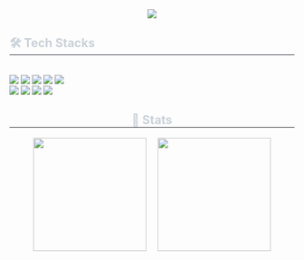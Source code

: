 <div align="center">
  <img src="https://capsule-render.vercel.app/api?type=waving&color=64c864&height=120&text=Hello,%20I'm%20PUZZ!&animation=fadeIn&fontColor=ffffff&fontSize=50" />
</div>

<div style="text-align: left;">
  <h2 style="border-bottom: 1px solid #21262d; color: #c9d1d9;"> 🛠️ Tech Stacks </h2><br>
  <div style="text-align: left;">
    <img src="https://img.shields.io/badge/Python-3776AB?style=flat&logo=Python&logoColor=white">
    <img src="https://img.shields.io/badge/PyTorch-EE4C2C?style=flat&logo=PyTorch&logoColor=white">
    <img src="https://img.shields.io/badge/React-61DAFB?style=flat&logo=React&logoColor=white">
    <img src="https://img.shields.io/badge/Javascript-F7DF1E?style=flat&logo=Javascript&logoColor=white">
    <img src="https://img.shields.io/badge/MySQL-4479A1?style=flat&logo=MySQL&logoColor=white"><br/>
    <img src="https://img.shields.io/badge/Notion-000000?style=flat&logo=Notion&logoColor=white">
    <img src="https://img.shields.io/badge/Node.js-339933?style=flat&logo=Node.js&logoColor=white">
    <img src="https://img.shields.io/badge/Tensorflow-FF6F00?style=flat&logo=Tensorflow&logoColor=white">
    <img src="https://img.shields.io/badge/C-A8B9CC?style=flat&logo=C&logoColor=white">
  </div>
</div>

<div style="text-align: center;">
  <h2 style="border-bottom: 1px solid #21262d; color: #c9d1d9;"> 🏅 Stats </h2>
  <div style="display: inline-flex; justify-content: center; align-items: center; gap: 20px;">
    <img src="https://github-readme-stats.vercel.app/api?username=PUZ-Z&bg_color=ffffff&title_color=000000&text_color=000000&hide_border=true&card_width=400" height="200"/>
    <img src="https://github-readme-stats.vercel.app/api/top-langs/?username=PUZ-Z&layout=donut&hide_border=true" height="200"/>
  </div>
</div>
